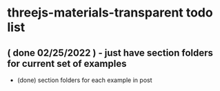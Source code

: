 # threejs-materials-transparent todo list

## ( done 02/25/2022 ) - just have section folders for current set of examples
* (done) section folders for each example in post

